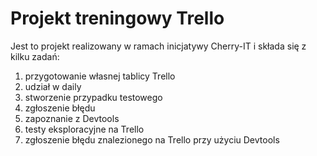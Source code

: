# Projekt treningowy Trello

Jest to projekt realizowany w ramach inicjatywy Cherry-IT i składa się z kilku zadań:

1. przygotowanie własnej tablicy Trello
2. udział w daily
3. stworzenie przypadku testowego
4. zgłoszenie błędu
5. zapoznanie z Devtools
6. testy eksploracyjne na Trello
7. zgłoszenie błędu znalezionego na Trello przy użyciu Devtools

